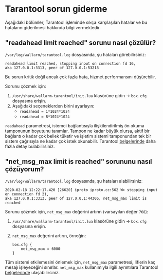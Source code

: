# Tarantool sorun giderme

Aşağıdaki bölümler, Tarantool işleminde sıkça karşılaşılan hatalar ve bu hataların giderilmesi hakkında bilgi vermektedir.

## "readahead limit reached" sorunu nasıl çözülür?

`/var/log/wallarm/tarantool.log` dosyasında, şu hataları görebilirsiniz:

```
readahead limit reached, stopping input on connection fd 16, 
aka 127.0.0.1:3313, peer of 127.0.0.1:53218
```

Bu sorun kritik değil ancak çok fazla hata, hizmet performansını düşürebilir.

Sorunu çözmek için:

1. `/usr/share/wallarm-tarantool/init.lua` klasörüne gidin → `box.cfg` dosyasına erişin.
1. Aşağıdaki seçeneklerden birini ayarlayın:
    * `readahead = 1*1024*1024`
    * `readahead = 8*1024*1024`

`readahead` parametresi, istemci bağlantısıyla ilişkilendirilmiş ön okuma tamponunun boyutunu tanımlar. Tampon ne kadar büyük olursa, aktif bir bağlantı o kadar çok bellek tüketir ve işletim sistemi tamponundan tek bir sistem çağrısıyla ne kadar çok istek okunabilir. Tarantool [belgelerinde](https://www.tarantool.io/en/doc/latest/reference/configuration/#cfg-networking-readahead) daha fazla detay bulabilirsiniz.

## "net_msg_max limit is reached" sorununu nasıl çözüyorum?

`/var/log/wallarm/tarantool.log` dosyasında, şu hataları alabilirsiniz:

```
2020-02-18 12:22:17.420 [26620] iproto iproto.cc:562 W> stopping input on connection fd 21, 
aka 127.0.0.1:3313, peer of 127.0.0.1:44306, net_msg_max limit is reached
```

Sorunu çözmek için, `net_msg_max` değerini artırın (varsayılan değer `768`):

1. `/usr/share/wallarm-tarantool/init.lua` klasörüne gidin → `box.cfg` dosyasına erişin.
1. `net_msg_max` değerini artırın, örneğin:

    ```
    box.cfg {
        net_msg_max = 6000
    }
    ```

Tüm sistemi etkilemesini önlemek için, `net_msg_max` parametresi, liflerin kaç mesajı işleyeceğini sınırlar. `net_msg_max` kullanımıyla ilgili ayrıntılara Tarantool [belgelerinde](https://www.tarantool.io/en/doc/latest/reference/configuration/#cfg-networking-net-msg-max) ulaşabilirsiniz.